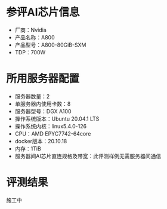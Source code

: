 # 参评AI芯片信息

* 厂商：Nvidia
* 产品名称：A800
* 产品型号：A800-80GiB-SXM
* TDP：700W

# 所用服务器配置

* 服务器数量：2
* 单服务器内使用卡数：8
* 服务器型号：DGX A100
* 操作系统版本：Ubuntu 20.04.1 LTS
* 操作系统内核：linux5.4.0-126
* CPU：AMD EPYC7742-64core
* docker版本：20.10.18
* 内存：1TiB
* 服务器间AI芯片直连规格及带宽：此评测样例无需服务器间通信

# 评测结果

施工中